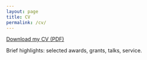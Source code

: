```yaml
---
layout: page
title: CV
permalink: /cv/
---
```


[Download my CV (PDF)](/files/CV.pdf)

Brief highlights: selected awards, grants, talks, service.
